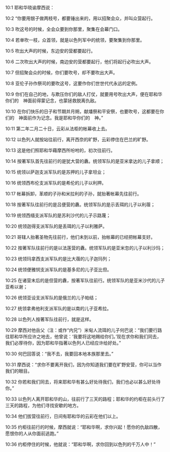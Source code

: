 <a id="1"></a>10:1  耶和华晓谕摩西说：  

<a id="2"></a>10:2  “你要用银子做两枝号，都要锤出来的，用以招聚会众，并叫众营起行。  

<a id="3"></a>10:3  吹这号的时候，全会众要到你那里，聚集在会幕门口。  

<a id="4"></a>10:4  若单吹一枝，众首领，就是以色列军中的统领，要聚集到你那里。  

<a id="5"></a>10:5  吹出大声的时候，东边安的营都要起行。  

<a id="6"></a>10:6  二次吹出大声的时候，南边安的营都要起行，他们将起行必吹出大声。  

<a id="7"></a>10:7  但招聚会众的时候，你们要吹号，却不要吹出大声。  

<a id="8"></a>10:8  亚伦子孙作祭司的要吹这号，这要作你们世世代代永远的定例。  

<a id="9"></a>10:9  你们在自己的地，与欺压你们的敌人打仗，就要用号吹出大声，便在耶和华你们的　神面前得蒙记念，也蒙拯救脱离仇敌。  

<a id="10"></a>10:10  在你们快乐的日子和节期并月朔，献燔祭和平安祭，也要吹号，这都要在你们的　神面前作为记念。我是耶和华你们的　神。”  

<a id="11"></a>10:11  第二年二月二十日，云彩从法柜的帐幕收上去。  

<a id="12"></a>10:12  以色列人就按站往前行，离开西奈的旷野，云彩停住在巴兰的旷野。  

<a id="13"></a>10:13  这是他们照耶和华藉摩西所吩咐的，初次往前行。  

<a id="14"></a>10:14  按著军队首先往前行的是犹大营的纛。统领军队的是亚米拿达的儿子拿顺；  

<a id="15"></a>10:15  统领以萨迦支派军队的是苏押的儿子拿坦业；  

<a id="16"></a>10:16  统领西布伦支派军队的是希伦的儿子以利押。  

<a id="17"></a>10:17  帐幕拆卸，革顺的子孙和米拉利的子孙，就抬著帐幕先往前行。  

<a id="18"></a>10:18  按著军队往前行的是吕便营的纛。统领军队的是示丢珥的儿子以利蓿；  

<a id="19"></a>10:19  统领西缅支派军队的是苏利沙代的儿子示路蔑；  

<a id="20"></a>10:20  统领迦得支派军队的是丢珥的儿子以利雅萨。  

<a id="21"></a>10:21  哥辖人抬著圣物先往前行，他们未到以前，抬帐幕的已经把帐幕支好。  

<a id="22"></a>10:22  按著军队往前行的是以法莲营的纛。统领军队的是亚米忽的儿子以利沙玛；  

<a id="23"></a>10:23  统领玛拿西支派军队的是比大蓿的儿子迦玛列；  

<a id="24"></a>10:24  统领便雅悯支派军队的是基多尼的儿子亚比但。  

<a id="25"></a>10:25  在诸营末后的是但营的纛，按著军队往前行。统领军队的是亚米沙代的儿子亚希以谢；  

<a id="26"></a>10:26  统领亚设支派军队的是俄兰的儿子帕结；  

<a id="27"></a>10:27  统领拿弗他利支派军队的是以南的儿子亚希拉。  

<a id="28"></a>10:28  以色列人按著军队往前行，就是这样。  

<a id="29"></a>10:29  摩西对他岳父（注：或作“内兄”）米甸人流珥的儿子何巴说：“我们要行路往耶和华所应许之地去，他曾说：‘我要将这地赐给你们。’现在求你和我们同去，我们必厚待你，因为耶和华指著以色列人已经应许给好处。”  

<a id="30"></a>10:30  何巴回答说：“我不去，我要回本地本族那里去。”  

<a id="31"></a>10:31  摩西说：“求你不要离开我们，因为你知道我们要在旷野安营，你可以当作我们的眼目。  

<a id="32"></a>10:32  你若和我们同去，将来耶和华有甚么好处待我们，我们也必以甚么好处待你。”  

<a id="33"></a>10:33  以色列人离开耶和华的山，往前行了三天的路程；耶和华的约柜在前头行了三天的路程，为他们寻找安歇的地方。  

<a id="34"></a>10:34  他们拔营往前行，日间有耶和华的云彩在他们以上。  

<a id="35"></a>10:35  约柜往前行的时候，摩西就说：“耶和华啊，求你兴起！愿你的仇敌四散，愿恨你的人从你面前逃跑。”  

<a id="36"></a>10:36  约柜停住的时候，他就说：“耶和华啊，求你回到以色列的千万人中！”  
